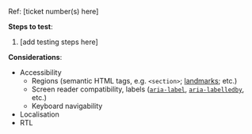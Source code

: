 Ref: [ticket number(s) here]

**Steps to test**:
1. [add testing steps here]

**Considerations**:
- Accessibility
  - Regions (semantic HTML tags, e.g. `<section>`; [landmarks](https://developer.mozilla.org/en-US/docs/Web/Accessibility/ARIA/Roles#landmark_roles); etc.)
  - Screen reader compatibility, labels ([`aria-label`](https://developer.mozilla.org/en-US/docs/Web/Accessibility/ARIA/Attributes/aria-label), [`aria-labelledby`](https://developer.mozilla.org/en-US/docs/Web/Accessibility/ARIA/Attributes/aria-labelledby), etc.)
  - Keyboard navigability
- Localisation
- RTL
